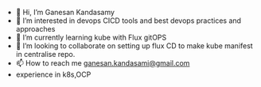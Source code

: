 - 👋 Hi, I’m Ganesan Kandasamy
- 👀 I’m interested in devops CICD tools and best devops practices and approaches
- 🌱 I’m currently learning kube with Flux gitOPS
- 💞️ I’m looking to collaborate on setting up flux CD to make kube manifest in centralise repo.
- 📫 How to reach me ganesan.kandasami@gmail.com
-  experience in k8s,OCP

<!---
ganes891/ganes891 is a ✨ special ✨ repository because its `README.md` (this file) appears on your GitHub profile.
You can click the Preview link to take a look at your changes.
--->
